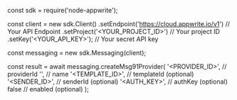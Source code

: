 const sdk = require('node-appwrite');

const client = new sdk.Client()
    .setEndpoint('https://cloud.appwrite.io/v1') // Your API Endpoint
    .setProject('<YOUR_PROJECT_ID>') // Your project ID
    .setKey('<YOUR_API_KEY>'); // Your secret API key

const messaging = new sdk.Messaging(client);

const result = await messaging.createMsg91Provider(
    '<PROVIDER_ID>', // providerId
    '<NAME>', // name
    '<TEMPLATE_ID>', // templateId (optional)
    '<SENDER_ID>', // senderId (optional)
    '<AUTH_KEY>', // authKey (optional)
    false // enabled (optional)
);
